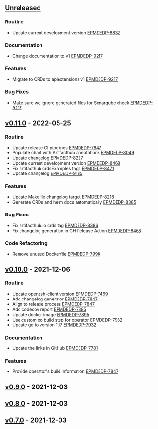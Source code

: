 <a name="unreleased"></a>
## [Unreleased]

### Routine

- Update current development version [EPMDEDP-8832](https://jiraeu.epam.com/browse/EPMDEDP-8832)

### Documentation

- Change documentation to v1 [EPMDEDP-9217](https://jiraeu.epam.com/browse/EPMDEDP-9217)

### Features

- Migrate to CRDs to apiextensions v1 [EPMDEDP-9217](https://jiraeu.epam.com/browse/EPMDEDP-9217)

### Bug Fixes

- Make sure we ignore generated files for Sonarqube check [EPMDEDP-9217](https://jiraeu.epam.com/browse/EPMDEDP-9217)


<a name="v0.11.0"></a>
## [v0.11.0] - 2022-05-25
### Routine

- Update release CI pipelines [EPMDEDP-7847](https://jiraeu.epam.com/browse/EPMDEDP-7847)
- Populate chart with Artifacthub annotations [EPMDEDP-8049](https://jiraeu.epam.com/browse/EPMDEDP-8049)
- Update changelog [EPMDEDP-8227](https://jiraeu.epam.com/browse/EPMDEDP-8227)
- Update current development version [EPMDEDP-8468](https://jiraeu.epam.com/browse/EPMDEDP-8468)
- Fix artifacthub crdsExamples tags [EPMDEDP-8471](https://jiraeu.epam.com/browse/EPMDEDP-8471)
- Update changelog [EPMDEDP-9185](https://jiraeu.epam.com/browse/EPMDEDP-9185)

### Features

- Update Makefile changelog target [EPMDEDP-8218](https://jiraeu.epam.com/browse/EPMDEDP-8218)
- Generate CRDs and helm docs automatically [EPMDEDP-8385](https://jiraeu.epam.com/browse/EPMDEDP-8385)

### Bug Fixes

- Fix artifacthub.io crds tag [EPMDEDP-8386](https://jiraeu.epam.com/browse/EPMDEDP-8386)
- Fix changelog generation in GH Release Action [EPMDEDP-8468](https://jiraeu.epam.com/browse/EPMDEDP-8468)

### Code Refactoring

- Remove unused Dockerfile [EPMDEDP-7998](https://jiraeu.epam.com/browse/EPMDEDP-7998)


<a name="v0.10.0"></a>
## [v0.10.0] - 2021-12-06
### Routine

- Update openssh-client version [EPMDEDP-7469](https://jiraeu.epam.com/browse/EPMDEDP-7469)
- Add changelog generator [EPMDEDP-7847](https://jiraeu.epam.com/browse/EPMDEDP-7847)
- Align to release process [EPMDEDP-7847](https://jiraeu.epam.com/browse/EPMDEDP-7847)
- Add codecov report [EPMDEDP-7885](https://jiraeu.epam.com/browse/EPMDEDP-7885)
- Update docker image [EPMDEDP-7895](https://jiraeu.epam.com/browse/EPMDEDP-7895)
- Use custom go build step for operator [EPMDEDP-7932](https://jiraeu.epam.com/browse/EPMDEDP-7932)
- Update go to version 1.17 [EPMDEDP-7932](https://jiraeu.epam.com/browse/EPMDEDP-7932)

### Documentation

- Update the links in GitHub [EPMDEDP-7781](https://jiraeu.epam.com/browse/EPMDEDP-7781)

### Features

- Provide operator's build information [EPMDEDP-7847](https://jiraeu.epam.com/browse/EPMDEDP-7847)


<a name="v0.9.0"></a>
## [v0.9.0] - 2021-12-03

<a name="v0.8.0"></a>
## [v0.8.0] - 2021-12-03

<a name="v0.7.0"></a>
## [v0.7.0] - 2021-12-03

[Unreleased]: https://github.com/epam/edp-component-operator/compare/v0.11.0...HEAD
[v0.11.0]: https://github.com/epam/edp-component-operator/compare/v0.10.0...v0.11.0
[v0.10.0]: https://github.com/epam/edp-component-operator/compare/v0.9.0...v0.10.0
[v0.9.0]: https://github.com/epam/edp-component-operator/compare/v0.8.0...v0.9.0
[v0.8.0]: https://github.com/epam/edp-component-operator/compare/v0.7.0...v0.8.0
[v0.7.0]: https://github.com/epam/edp-component-operator/compare/v0.1.0...v0.7.0
